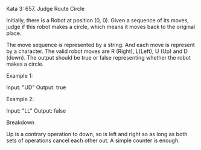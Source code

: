 Kata 3:  657. Judge Route Circle

Initially, there is a Robot at position (0, 0). Given a sequence of its moves, judge if this robot makes a circle, which means it moves back to the original place.

The move sequence is represented by a string. And each move is represent by a character. The valid robot moves are R (Right), L(Left), U (Up) and D (down). The output should be true or false representing whether the robot makes a circle.

Example 1:

Input: "UD"  Output: true  

Example 2:

Input: "LL"  Output: false  


Breakdown

Up is a contrary operation to down, so is left and right so as long as both sets of operations cancel each other out. A simple counter is enough.
